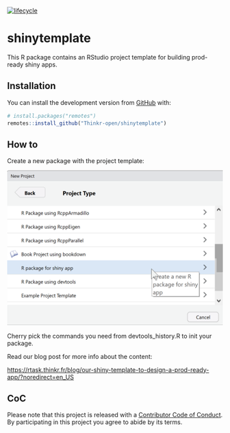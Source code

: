 
<!-- README.md is generated from README.Rmd. Please edit that file -->

[![lifecycle](https://img.shields.io/badge/lifecycle-experimental-orange.svg)](https://www.tidyverse.org/lifecycle/#experimental)

# shinytemplate

This R package contains an RStudio project template for building
prod-ready shiny apps.

## Installation

You can install the development version from
[GitHub](https://github.com/Thinkr-open/shinytemplate) with:

``` r
# install.packages("remotes")
remotes::install_github("Thinkr-open/shinytemplate")
```

## How to

Create a new package with the project template:

![](readme_figures/b1.png)

Cherry pick the commands you need from devtools\_history.R to init your
package.

Read our blog post for more info about the
content:

<https://rtask.thinkr.fr/blog/our-shiny-template-to-design-a-prod-ready-app/?noredirect=en_US>

## CoC

Please note that this project is released with a [Contributor Code of
Conduct](CODE_OF_CONDUCT.md). By participating in this project you agree
to abide by its terms.
